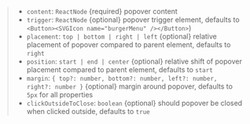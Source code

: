 > *   `content`: `ReactNode` {required} popover content
> *   `trigger`: `ReactNode` {optional} popover trigger element, defaults to `<Button><SVGIcon name="burgerMenu" /></Button>`)
> *   `placement`: `top | bottom | right | left` {optional} relative placement of popover compared to parent element, defaults to `right`
> *   `position`: `start | end | center` {optional} relative shift of popover placement compared to parent element, defaults to `start`
> *   `margin`: `{ top?: number, bottom?: number, left?: number, right?: number }` {optional} margin around popover, defaults to `5px` for all properties
> *   `clickOutsideToClose`: `boolean` {optional} should popover be closed when clicked outside, defaults to `true`
